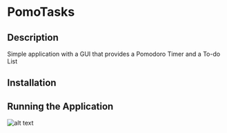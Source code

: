 # PomoTasks

## Description
Simple application with a GUI that provides a Pomodoro Timer and a To-do List

## Installation

## Running the Application
![alt text](https://photos.app.goo.gl/Ls8jvSCNLSjczAPn9)